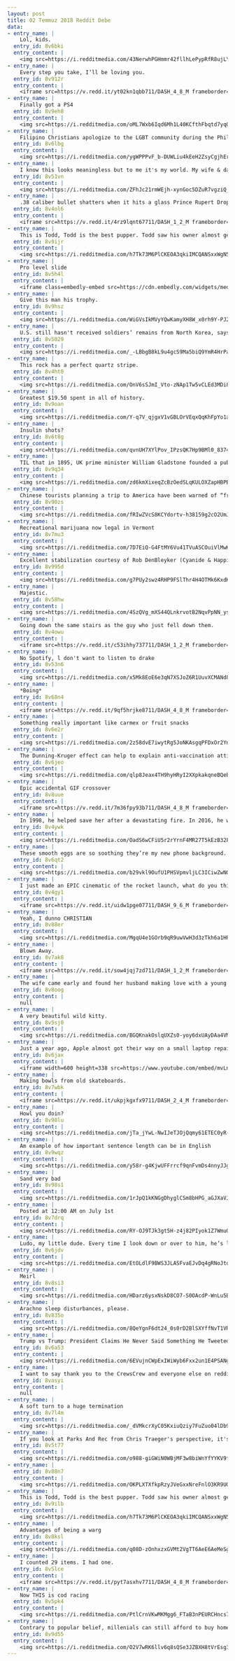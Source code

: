 ```yaml
---
layout: post
title: 02 Temmuz 2018 Reddit Debe
data:
- entry_name: |
    Lol, kids.
  entry_id: 8v6bki
  entry_content: |
    <img src=https://i.redditmedia.com/43NerwhPGHmmr42fllhLePypRfR8ujLY1m-Phl_okpE.jpg?s=c16a4403e63fa057788d197cc24f7364 frameborder=0>
- entry_name: |
    Every step you take, I’ll be loving you.
  entry_id: 8v912r
  entry_content: |
    <iframe src=https://v.redd.it/yt02kn1qbb711/DASH_4_8_M frameborder=0></iframe>
- entry_name: |
    Finally got a PS4
  entry_id: 8v9eh8
  entry_content: |
    <img src=https://i.redditmedia.com/oML7Wxb6Iqd6Mh1L40KCfthFbqtd7yqQfDh6J5E03-w.jpg?s=dac342e6da5bcff457899000c7564572 frameborder=0>
- entry_name: |
    Filipino Christians apologize to the LGBT community during the Philippine Pride Parade 2018
  entry_id: 8v6lbg
  entry_content: |
    <img src=https://i.redditmedia.com/ygWPPPvF_b-DUWLiu4kEeH2ZsyCgjhEr6jMwgeoGdiM.jpg?s=1be6744e82b79972e6990812315cd8d4 frameborder=0>
- entry_name: |
    I know this looks meaningless but to me it's my world. My wife & daughter sleeping with their feet on me, on our couch in our home. 421 days ago I was in active addiction, homeless, putting my family through a living hell. This is my recovery: peace & purpose. I just had to share it with someone.
  entry_id: 8v51vn
  entry_content: |
    <img src=https://i.redditmedia.com/ZFhJc21rmWEjh-xynGoc5DZuR7vgziQ_zbUU30WSfwg.jpg?s=15cad95107c156313530a5ab6250ad22 frameborder=0>
- entry_name: |
    .38 caliber bullet shatters when it hits a glass Prince Rupert Drop.
  entry_id: 8v4ol6
  entry_content: |
    <iframe src=https://v.redd.it/4rz9lqnt67711/DASH_1_2_M frameborder=0></iframe>
- entry_name: |
    This is Todd, Todd is the best pupper. Todd saw his owner almost get bitten by a snake and intervened. 27/10 would give all the pets. Todd is making a speedy recover, well wishes for Todd.
  entry_id: 8v9ijr
  entry_content: |
    <img src=https://i.redditmedia.com/h7Tk73M6PlCKEOA3qkiIMCQANSxxWgN5p3fawj5n6TU.jpg?s=1b7636bdf4d161c895080fe9c22d03a8 frameborder=0>
- entry_name: |
    Pro level slide
  entry_id: 8v5h4l
  entry_content: |
    <iframe class=embedly-embed src=https://cdn.embedly.com/widgets/media.html?src=https%3A%2F%2Fgfycat.com%2Fifr%2FDangerousForcefulCranefly&url=https%3A%2F%2Fgfycat.com%2FDangerousForcefulCranefly&image=https%3A%2F%2Fthumbs.gfycat.com%2FDangerousForcefulCranefly-size_restricted.gif&key=522baf40bd3911e08d854040d3dc5c07&type=text%2Fhtml&schema=gfycat width=512 height=640 scrolling=no frameborder=0 allow=autoplay; fullscreen allowfullscreen></iframe>
- entry_name: |
    Give this man his trophy.
  entry_id: 8v9hsz
  entry_content: |
    <img src=https://i.redditmedia.com/WiGVsIkMVyYQwKamyXH8W_x0rh9Y-PJ2z3Xj6Yn8MJc.jpg?s=381830b34bc34e69368be241dca43ac6 frameborder=0>
- entry_name: |
    U.S. still hasn't received soldiers’ remains from North Korea, says Pompeo: Despite President Donald Trump’s boast at a rally that he had secured the remains of U.S. troops killed during the Korean War, his secretary of state says North Korea is yet to send any.
  entry_id: 8v5029
  entry_content: |
    <img src=https://i.redditmedia.com/_-LBbgB8kL9u4gcS9Ma5biQ9YmR4HrPax9VqBmkw8-0.jpg?s=83e285788fbcd24d54ee2e3792e3cd12 frameborder=0>
- entry_name: |
    This rock has a perfect quartz stripe.
  entry_id: 8v4ht0
  entry_content: |
    <img src=https://i.redditmedia.com/OnV6sSJmI_Vto-zNAp1Tw5vCLEd3MDi8rZfAfCJoDOE.jpg?s=980dcaf47ec97d002aca14185548e4be frameborder=0>
- entry_name: |
    Greatest $19.50 spent in all of history.
  entry_id: 8v9oan
  entry_content: |
    <img src=https://i.redditmedia.com/Y-q7V_qjgxV1vGBLOrVEqxQqKhFpYo1amC1zkRTeFIo.jpg?s=e3f4610cb1fd55bd4716682cd542c8f3 frameborder=0>
- entry_name: |
    Insulin shots?
  entry_id: 8v6t8g
  entry_content: |
    <img src=https://i.redditmedia.com/qvnUH7XYlPov_IPzsQK7Hp9BMl0_8374K8JwU-UXJs4.jpg?s=3eeea3d578c39a7d143536035f5b0a56 frameborder=0>
- entry_name: |
    TIL that in 1895, UK prime minister William Gladstone founded a public library. Aged 85, he wheelbarrowed his personal collection of 32,000 books the ¾ mile between his home and the library. His desire, his daughter said, was to bring together books who had no readers with readers who had no books
  entry_id: 8v9q34
  entry_content: |
    <img src=https://i.redditmedia.com/zd6kmXixeqZcBzOedSLqKULOXZapHBPBrwahKwwTeAk.jpg?s=ea48489386e310ca208a0c0abb2adf0c frameborder=0>
- entry_name: |
    Chinese tourists planning a trip to America have been warned of “frequent shootings” and the high cost of medical care in a notice by China’s embassy in the US. Embassy also reminds holidaymakers that border inspection officials have the right to search them.
  entry_id: 8v90zs
  entry_content: |
    <img src=https://i.redditmedia.com/fRIwZVcS8KCYdortv-h38159g2cO2UmJNqMVyomGIaE.jpg?s=d8d98cc3ede2b1f73d30e2b38a921efc frameborder=0>
- entry_name: |
    Recreational marijuana now legal in Vermont
  entry_id: 8v7mu3
  entry_content: |
    <img src=https://i.redditmedia.com/7D7EiQ-G4FtMY6Vu41TVuASCOuiVlMwKsmh8_2MRl4E.jpg?s=d0c9a1c1eef8280651451c806d0dabac frameborder=0>
- entry_name: |
    Excellent stabilization courtesy of Rob DenBleyker (Cyanide & Happiness)
  entry_id: 8v995d
  entry_content: |
    <img src=https://i.redditmedia.com/g7PUy2swz4RHP9FSlThr4H4OTMk6KxdKJO--94qa45M.gif?fm=jpg&s=357fbebf764e78d8734a3da35411d63c frameborder=0>
- entry_name: |
    Majestic.
  entry_id: 8v58hw
  entry_content: |
    <img src=https://i.redditmedia.com/4SzQVg_mXS44QLnkrvotB2NqvPpNN_ys8k2CnwjwQF0.jpg?s=773b8f4e41e077d8961597c31c978dfe frameborder=0>
- entry_name: |
    Going down the same stairs as the guy who just fell down them.
  entry_id: 8v4owu
  entry_content: |
    <iframe src=https://v.redd.it/c53ihhy737711/DASH_1_2_M frameborder=0></iframe>
- entry_name: |
    No Spotify, l don't want to listen to drake
  entry_id: 8v53n6
  entry_content: |
    <img src=https://i.redditmedia.com/x5Mk8EoE6e3qN7XSJoZ6R1UuvXCMANd84GHbs0I_ERA.png?s=9b5f4fd04a40d9bc4754c8ae819f51d0 frameborder=0>
- entry_name: |
    *Boing*
  entry_id: 8v68n4
  entry_content: |
    <iframe src=https://v.redd.it/9qf5hrjke8711/DASH_4_8_M frameborder=0></iframe>
- entry_name: |
    Something really important like carmex or fruit snacks
  entry_id: 8v6e2r
  entry_content: |
    <img src=https://i.redditmedia.com/2z58dvE7iwytRg5JoNKAsgqPFDxOr2Ynjrz82rDk90w.png?s=bf386fa10b59bafa447ea6db590473f7 frameborder=0>
- entry_name: |
    The Dunning-Kruger effect can help to explain anti-vaccination attitudes. Individuals who know the least about the causes of autism and accept misinformation about a autism-vaccine link are most likely to think that they know more about the causes of autism than medical and scientific experts.
  entry_id: 8v6jeo
  entry_content: |
    <img src=https://i.redditmedia.com/qlp8Jeax4TH9hyHRyI2XXpkakqneBQebEs_Gp4HtUYU.jpg?s=695168dae3a09a95f3ef2c72791386a4 frameborder=0>
- entry_name: |
    Epic accidental GIF crossover
  entry_id: 8v8uue
  entry_content: |
    <iframe src=https://v.redd.it/7m36fpy93b711/DASH_4_8_M frameborder=0></iframe>
- entry_name: |
    In 1998, he helped save her after a devastating fire. In 2016, he watched her graduate from college.
  entry_id: 8v4ywk
  entry_content: |
    <img src=https://i.redditmedia.com/OadS6wCFiU5r2rYrnF4MR27T5kEzB32FI3j08Si0igQ.jpg?s=bfb178ef37046ebd3844f7a5b239bc5f frameborder=0>
- entry_name: |
    These smooth eggs are so soothing they’re my new phone background.
  entry_id: 8v6qt2
  entry_content: |
    <img src=https://i.redditmedia.com/b29vkl9OufU1PHSVpmvljLC3ICiwZwNGOcAEW4MxSBk.jpg?s=d88e91c8b41a3658b01a1d89bcbc98c3 frameborder=0>
- entry_name: |
    I just made an EPIC cinematic of the rocket launch, what do you think?
  entry_id: 8v4gy1
  entry_content: |
    <iframe src=https://v.redd.it/uidw1pge07711/DASH_9_6_M frameborder=0></iframe>
- entry_name: |
    Yeah, I dunno CHRISTIAN
  entry_id: 8v88er
  entry_content: |
    <img src=https://i.redditmedia.com/MgqU4e1GOrb9qR9uwVwH3d3zTkh6a1HP-V8PThEpTWU.jpg?s=1ee641dd3a4495d74b1074d460b97fd6 frameborder=0>
- entry_name: |
    Blown Away.
  entry_id: 8v7ak8
  entry_content: |
    <iframe src=https://v.redd.it/sow4jqj7zd711/DASH_1_2_M frameborder=0></iframe>
- entry_name: |
    The wife came early and found her husband making love with a young attractive woman.
  entry_id: 8v8oog
  entry_content: |
    null
- entry_name: |
    A very beautiful wild kitty.
  entry_id: 8v5sj0
  entry_content: |
    <img src=https://i.redditmedia.com/BGQKnakOslqUXZs0-yoy6dxUAyDAa4VMeCFIM7PtGYw.jpg?s=46b5c61dc5a22f1107dbe124eee85e17 frameborder=0>
- entry_name: |
    Just a year ago, Apple almost got their way on a small laptop repair youtuber, Louis Rossmann. This is his reflection on the entire debacle, and him expressing his gratitude for how the community rallied behind him. Thank you for supporting people like him on this platform, y'all are amazing.
  entry_id: 8v6jax
  entry_content: |
    <iframe width=600 height=338 src=https://www.youtube.com/embed/mvLnWXOI7Wc?feature=oembed&enablejsapi=1 frameborder=0 allow=autoplay; encrypted-media allowfullscreen></iframe>
- entry_name: |
    Making bowls from old skateboards.
  entry_id: 8v7wbk
  entry_content: |
    <iframe src=https://v.redd.it/ukpjkgxfx9711/DASH_2_4_M frameborder=0></iframe>
- entry_name: |
    Howl you doin?
  entry_id: 8v98lu
  entry_content: |
    <img src=https://i.redditmedia.com/jTa_jYwL-NwIJeTJOjQqmy61ETEC0yR-AOeZ_pzlLh0.jpg?s=11a4061f1cf60e7179c762392da544fb frameborder=0>
- entry_name: |
    Am example of how important sentence length can be in English
  entry_id: 8v9wqz
  entry_content: |
    <img src=https://i.redditmedia.com/y58r-g4KjwUFFrrcf9qnFvmDs4nnyJJgdjJjxTarQck.jpg?s=f4da21191f00e9538c55dfaa1928b17d frameborder=0>
- entry_name: |
    Sand very bad
  entry_id: 8v98s1
  entry_content: |
    <img src=https://i.redditmedia.com/1rJpQ1kKNGgDhyglCSm8bHPG_aGJXaVJfRev-hBDBXc.jpg?s=884cd76903368422de6f158906d4e9d6 frameborder=0>
- entry_name: |
    Posted at 12:00 AM on July 1st
  entry_id: 8v7drq
  entry_content: |
    <img src=https://i.redditmedia.com/RY-OJ9TJk3gt5H-z4j82PIyok1Z7Wmu0WN7WTL312xI.png?s=18f4b3e0dcb2a058eac67b04145341e7 frameborder=0>
- entry_name: |
    Ludo, my little dude. Every time I look down or over to him, he’s looking back at me like this.
  entry_id: 8v6jdv
  entry_content: |
    <img src=https://i.redditmedia.com/EtOLdlF9BWS3JLASFvaEJvDq4gRNoJtqqi-9eLrZT9Y.jpg?s=0fde529029689231723f34efb701899f frameborder=0>
- entry_name: |
    Meirl
  entry_id: 8v8si3
  entry_content: |
    <img src=https://i.redditmedia.com/HDarz6ysxNskD8CO7-S0OAcdP-WnLu5BeuLH3t_ZfPU.jpg?s=0cf2a9cfdd0eb473d6dca7edf54e6364 frameborder=0>
- entry_name: |
    Arachno sleep disturbances, please.
  entry_id: 8v835o
  entry_content: |
    <img src=https://i.redditmedia.com/8QeYgnF6dt24_0s0rD2BlSXYffNvT1VRlbjfw7bXGnk.png?s=1bf75cce3d960353e1a7c9e36cb8ff5d frameborder=0>
- entry_name: |
    Trump vs Trump: President Claims He Never Said Something He Tweeted Only Three Days Ago
  entry_id: 8v6a53
  entry_content: |
    <img src=https://i.redditmedia.com/6EVujnCWpExIWiWyb6Fxx2un1E4PSANgKnOG-seUUr4.jpg?s=dc913f511faf953c1e61d0b59a2d481f frameborder=0>
- entry_name: |
    I want to say thank you to the CrewsCrew and everyone else on reddit for your support of my stand against sexual abuse of any kind and toxic masculinity in any way shape or form. You have no idea how much strength your encouragement gives to me and the millions of other survivors all over the world.
  entry_id: 8vasyi
  entry_content: |
    null
- entry_name: |
    A soft turn to a huge termination
  entry_id: 8v7l4m
  entry_content: |
    <img src=https://i.redditmedia.com/_dVMkcrXyC05KxiuQziy7FuZuo04lDb9UsDV6au3y_4.png?s=a1d1cdad25fa8c72f41b081e3798a84e frameborder=0>
- entry_name: |
    If you look at Parks And Rec from Chris Traeger's perspective, it's the tragic story of how a run-down no-name town brings literally the world's most optimistic man into crippling depression
  entry_id: 8v5t77
  entry_content: |
    <img src=https://i.redditmedia.com/o988-giGWiN0WBjMF3w8biWnYfYYKV9fq7Q9dIqWKdY.jpg?s=c11277131d8a25e3a285f5e879ec9e2b frameborder=0>
- entry_name: |
  entry_id: 8v88n7
  entry_content: |
    <img src=https://i.redditmedia.com/OKPLXTXfkpRzyJVeGxxNreFnlO3KR9UOHaWdYhw_9M4.jpg?s=42a781859298c419289a4cd28b58e048 frameborder=0>
- entry_name: |
    This is Todd, Todd is the best pupper. Todd saw his owner almost get bitten by a snake and intervened. 27/10 would give all the pets. Todd is making a speedy recover, well wishes for Todd.
  entry_id: 8v9ilb
  entry_content: |
    <img src=https://i.redditmedia.com/h7Tk73M6PlCKEOA3qkiIMCQANSxxWgN5p3fawj5n6TU.jpg?s=1b7636bdf4d161c895080fe9c22d03a8 frameborder=0>
- entry_name: |
    Advantages of being a warg
  entry_id: 8v8ksl
  entry_content: |
    <img src=https://i.redditmedia.com/q08D-zOnhxzxGVMt2VgTT6AeE6AeMeSgwaL00nx3aNs.jpg?s=65688b3087927d8576584ed1b3bd2cd3 frameborder=0>
- entry_name: |
    I counted 29 items. I had one.
  entry_id: 8v5lce
  entry_content: |
    <iframe src=https://v.redd.it/pyt7asxhv7711/DASH_4_8_M frameborder=0></iframe>
- entry_name: |
    Now THIS is cod racing
  entry_id: 8v5pk4
  entry_content: |
    <img src=https://i.redditmedia.com/PtlCrnVKwMKMgg6_FTaB3nPEURCHncs7LodMEb_-8yI.jpg?s=fa032a3943d5788660ca324769c16998 frameborder=0>
- entry_name: |
    Contrary to popular belief, millenials can still afford to buy homes
  entry_id: 8v9d55
  entry_content: |
    <img src=https://i.redditmedia.com/O2V7wRK6llv6q8sQSe3JZBXH8tVrEsg3QHfhO8SeAyo.jpg?s=1c29a25706d7ef8a9546e5f8528d9f85 frameborder=0>
---
```

